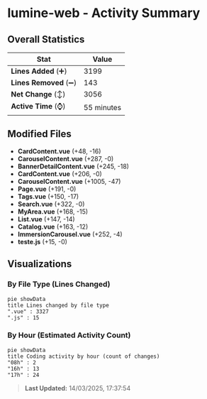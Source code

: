 # lumine-web - Activity Summary 

## Overall Statistics

| Stat                   | Value                                                             |
| ---------------------- | ----------------------------------------------------------------- |
| **Lines Added** (➕)   | 3199                                          |
| **Lines Removed** (➖) | 143                                        |
| **Net Change** (↕)    | 3056                |
| **Active Time** (⌚)   | 55 minutes |


## Modified Files
- **CardContent.vue** (+48, -16)
- **CarouselContent.vue** (+287, -0)
- **BannerDetailContent.vue** (+245, -18)
- **CardContent.vue** (+206, -0)
- **CarouselContent.vue** (+1005, -47)
- **Page.vue** (+191, -0)
- **Tags.vue** (+150, -17)
- **Search.vue** (+322, -0)
- **MyArea.vue** (+168, -15)
- **List.vue** (+147, -14)
- **Catalog.vue** (+163, -12)
- **ImmersionCarousel.vue** (+252, -4)
- **teste.js** (+15, -0)

## Visualizations

### By File Type (Lines Changed)

```mermaid
pie showData
title Lines changed by file type
".vue" : 3327
".js" : 15
```

### By Hour (Estimated Activity Count)

```mermaid
pie showData
title Coding activity by hour (count of changes)
"08h" : 2
"16h" : 13
"17h" : 24
```


> **Last Updated:** 14/03/2025, 17:37:54